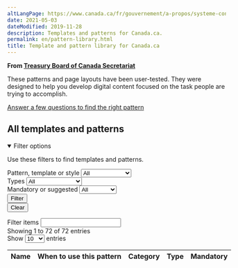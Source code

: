 ```yaml
---
altLangPage: https://www.canada.ca/fr/gouvernement/a-propos/systeme-conception/bibliotheque-modeles.html
date: 2021-05-03
dateModified: 2019-11-28
description: Templates and patterns for Canada.ca.
permalink: en/pattern-library.html
title: Template and pattern library for Canada.ca
---
```

<p class="gc-byline"><strong>From <a href="https://www.canada.ca/en/treasury-board-secretariat.html">Treasury Board of Canada Secretariat</a></strong></p>
<p>These patterns and page layouts have been user-tested. They were designed to help you develop digital content focused on the task people are trying to accomplish.</p>
<a href="https://www.canada.ca/en/government/about/design-system/pattern-library/find-right-template-design-pattern-web-content.html" class="btn btn-default mrgn-bttm-md">Answer a few questions to find the right pattern</a>
<h2>All templates and patterns</h2>
<div class="row mrgn-tp-md">
  <div class="col-md-3">
    <details open="">
      <summary class="btn btn-primary">Filter options</summary>
      <p class="mrgn-tp-md">Use these filters to find templates and patterns.</p>
      <form class="wb-tables-filter mrgn-lft-md mrgn-rght-md" data-bind-to="dataset-filter">
        <div class="row">
          <div class="form-group">
            <label for="dt_cat">Pattern, template or style</label>
            <select class="form-control maxwidth" id="dt_cat" name="dt_cat" data-column="2">
              <option value="">All</option>
              <option value="Design pattern">Design patterns</option>
              <option value="Template">Template</option>
              <option value="Style">Style</option>
            </select>
          </div>
          <div class="form-group">
            <label for="dt_type">Types</label>
            <select class="form-control maxwidth" id="dt_type" name="dt_type" data-column="3">
              <option value="">All</option>
              <option value="Destination">Destination</option>
              <option value="Government-wide template">Government-wide</option>
              <option value="Institutional">Institutional</option>
              <option value="Interaction">Interaction</option>
              <option value="Navigation">Navigation</option>
              <option value="Promotion">Promotional</option>
              <option value="Site">Site-wide</option>
              <option value="Theme template">Theme and topic</option>
              <option value="Visual">Visual</option>
            </select>
          </div>
          <div class="form-group">
            <label for="dt_mand">Mandatory or suggested</label>
            <select class="form-control maxwidth" id="dt_mand" name="dt_mand" data-column="4">
            <option value="">All</option>
            <option value="Mandatory">Mandatory</option>
            <option value="No">Suggested</option>
            </select>
          </div>
          <div class="col-md-6">
            <button type="submit" class="btn btn-primary" aria-controls="dataset-filter">Filter</button>
          </div>
          <div class="col-md-6">
            <button type="reset" class="btn btn-default">Clear</button>
          </div>
        </div>
      </form>
    </details>
  </div>
  <div class="col-md-9 small">
    <div id="dataset-filter_wrapper" class="dataTables_wrapper no-footer">
    <div class="top">
    <div id="dataset-filter_filter" class="dataTables_filter">
      <label>Filter items
        <input class="" type="search" placeholder="" aria-controls="dataset-filter">
      </label>
    </div>
    <div class="dataTables_info" id="dataset-filter_info" role="status" aria-live="polite">Showing 1 to 72 of 72 entries</div>
    <div class="dataTables_length" id="dataset-filter_length">
      <label>Show
        <select class="" aria-controls="dataset-filter" name="dataset-filter_length">
        <option value="10">10</option>
        <option value="25">25</option>
        <option value="50">50</option>
        <option value="100">100</option>
        </select> entries
      </label>
    </div>
  </div>
  <table
    class="wb-tables table table-striped dataTable no-footer"
    id="dataset-filter"
    aria-live="polite"
    data-wb-tables='{
      "iDisplayLength": 100,
      "bDeferRender": true,
      "ajaxSource": "https://design.canada.ca/ajax/patterns.json",
      "order": [0, "asc"],
      "columns": [
        { "data": "NAME", "className": "nws-tbl-name h4" },
        { "data": "USE", "className": "nws-tbl-use" },
        { "data": "CAT", "className": "nws-tbl-cat" },
        { "data": "TYPE", "className": "nws-tbl-type" },
        { "data": "MANDATORY", "visible": false }
      ]}'
    aria-describedby="dataset-filter_info"
    style="width: 850px;"
    aria-label="This table provides a sorting feature via the buttons across the column header row with only one instance visible at a time.">
    <thead>
      <tr>
        <th>Name</th>
        <th>When to use this pattern</th>
        <th>Category</th>
        <th>Type</th>
        <th>Mandatory</th>
      </tr>
    </thead>
  </table>
</div>
